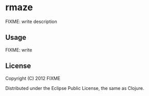 # rmaze

FIXME: write description

## Usage

FIXME: write

## License

Copyright (C) 2012 FIXME

Distributed under the Eclipse Public License, the same as Clojure.
